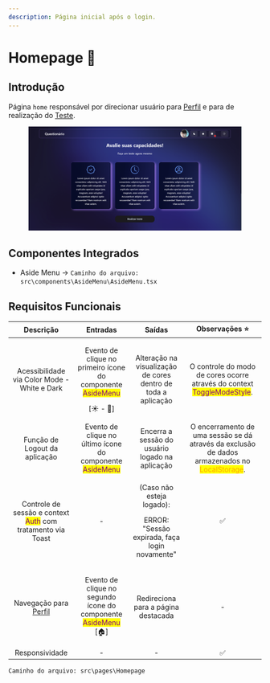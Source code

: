 ```yaml
---
description: Página inicial após o login.
---
```


# Homepage 🏡

## Introdução

Página `home` responsável por direcionar usuário para [Perfil](perfil.md) e para de realização do [Teste](teste-interview/).

<figure><img src="../.gitbook/assets/image (10).png" alt=""><figcaption></figcaption></figure>

## Componentes Integrados

* Aside Menu -> `Caminho do arquivo: src\components\AsideMenu\AsideMenu.tsx`

## Requisitos Funcionais



|                                           Descrição                                           |                                                                    Entradas                                                                    |                                         Saídas                                         |                                                          Observações ⭐                                                          |
| :-------------------------------------------------------------------------------------------: | :--------------------------------------------------------------------------------------------------------------------------------------------: | :------------------------------------------------------------------------------------: | :-----------------------------------------------------------------------------------------------------------------------------: |
|                          Acessibilidade via Color Mode - White e Dark                         |               <p>Evento de clique no primeiro ícone do componente <mark style="color:purple;">AsideMenu</mark></p><p>[☀ - 🌙]</p>              |              Alteração na visualização de cores dentro de toda a aplicação             |            O controle do modo de cores ocorre através do context <mark style="color:purple;">ToggleModeStyle</mark>.            |
|                                 Função de Logout da aplicação                                 |                           Evento de clique no último ícone do componente <mark style="color:purple;">AsideMenu</mark>                          |                     Encerra a sessão do usuário logado na aplicação                    | O encerramento de uma sessão se dá através da exclusão de dados armazenados no <mark style="color:orange;">LocalStorage</mark>. |
| Controle de sessão e context <mark style="color:purple;">Auth</mark> com tratamento via Toast |                                                                        -                                                                       | <p>(Caso não esteja logado): </p><p>ERROR: "Sessão expirada, faça login novamente"</p> |                                                                ✅                                                                |
|                               Navegação para [Perfil](perfil.md)                              | <p>Evento de clique no segundo ícone do componente <mark style="color:purple;">AsideMenu</mark><br><mark style="color:purple;"></mark>[🏠]</p> |                           Redireciona para a página destacada                          |                                                                -                                                                |
|                                        Responsividade                                         |                                                                        -                                                                       |                                            -                                           |                                                                ✅                                                                |

```
Caminho do arquivo: src\pages\Homepage
```
